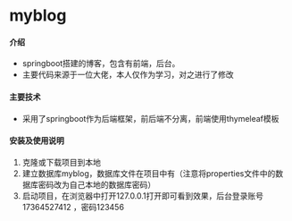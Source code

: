 # myblog

#### 介绍
- springboot搭建的博客，包含有前端，后台。
- 主要代码来源于一位大佬，本人仅作为学习，对之进行了修改

#### 主要技术
- 采用了springboot作为后端框架，前后端不分离，前端使用thymeleaf模板

#### 安装及使用说明

1.  克隆或下载项目到本地
2.  建立数据库myblog，数据库文件在项目中有（注意将properties文件中的数据库密码改为自己本地的数据库密码）
3.  启动项目，在浏览器中打开127.0.0.1打开即可看到效果，后台登录账号 17364527412 ，密码123456


